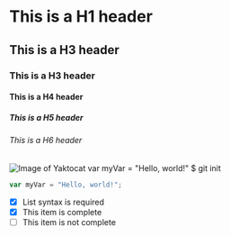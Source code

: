 # This is a H1 header
## This is a H3 header
### This is a H3 header
#### This is a H4 header
##### This is a H5 header
###### This is a H6 header
![Image of Yaktocat](https://octodex.github.com/images/yaktocat.png)
var myVar = "Hello, world!"
$ git init
``` javascript
var myVar = "Hello, world!";
```
- [x] List syntax is required
- [x] This item is complete
- [ ] This item is not complete
